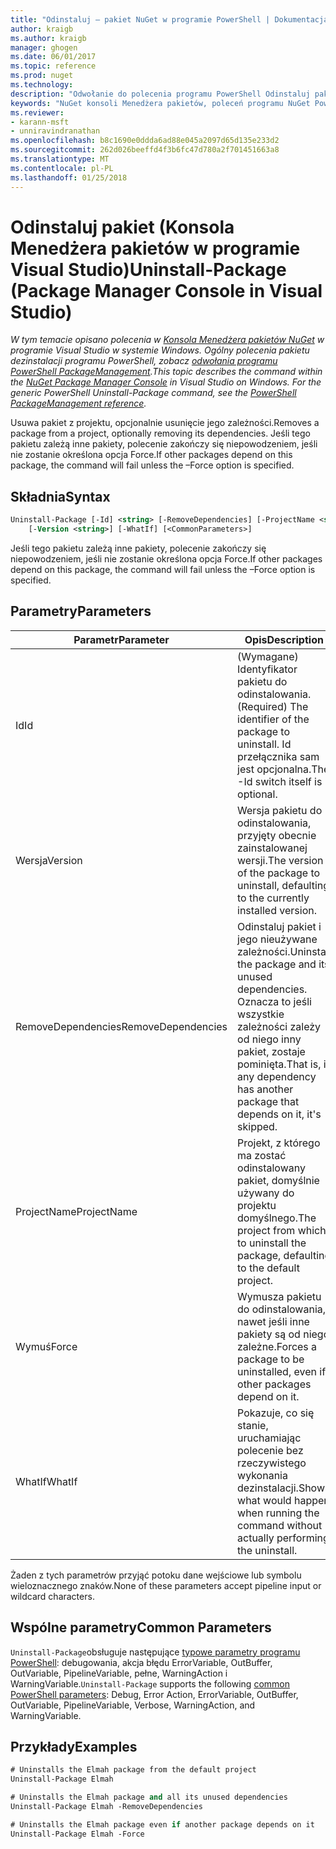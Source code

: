 ```yaml
---
title: "Odinstaluj — pakiet NuGet w programie PowerShell | Dokumentacja firmy Microsoft"
author: kraigb
ms.author: kraigb
manager: ghogen
ms.date: 06/01/2017
ms.topic: reference
ms.prod: nuget
ms.technology: 
description: "Odwołanie do polecenia programu PowerShell Odinstaluj pakiet w konsoli Menedżera pakietów NuGet w programie Visual Studio."
keywords: "NuGet konsoli Menedżera pakietów, poleceń programu NuGet Powershell NuGet w programie PowerShell, odinstaluj pakiet"
ms.reviewer:
- karann-msft
- unniravindranathan
ms.openlocfilehash: b8c1690e0ddda6ad88e045a2097d65d135e233d2
ms.sourcegitcommit: 262d026beeffd4f3b6fc47d780a2f701451663a8
ms.translationtype: MT
ms.contentlocale: pl-PL
ms.lasthandoff: 01/25/2018
---
```

# <a name="uninstall-package-package-manager-console-in-visual-studio"></a><span data-ttu-id="ee3b7-104">Odinstaluj pakiet (Konsola Menedżera pakietów w programie Visual Studio)</span><span class="sxs-lookup"><span data-stu-id="ee3b7-104">Uninstall-Package (Package Manager Console in Visual Studio)</span></span>

<span data-ttu-id="ee3b7-105">*W tym temacie opisano polecenia w [Konsola Menedżera pakietów NuGet](Package-Manager-Console.md) w programie Visual Studio w systemie Windows. Ogólny polecenia pakietu dezinstalacji programu PowerShell, zobacz [odwołania programu PowerShell PackageManagement](/powershell/module/packagemanagement/?view=powershell-6).*</span><span class="sxs-lookup"><span data-stu-id="ee3b7-105">*This topic describes the command within the [NuGet Package Manager Console](Package-Manager-Console.md) in Visual Studio on Windows. For the generic PowerShell Uninstall-Package command, see the [PowerShell PackageManagement reference](/powershell/module/packagemanagement/?view=powershell-6).*</span></span>

<span data-ttu-id="ee3b7-106">Usuwa pakiet z projektu, opcjonalnie usunięcie jego zależności.</span><span class="sxs-lookup"><span data-stu-id="ee3b7-106">Removes a package from a project, optionally removing its dependencies.</span></span> <span data-ttu-id="ee3b7-107">Jeśli tego pakietu zależą inne pakiety, polecenie zakończy się niepowodzeniem, jeśli nie zostanie określona opcja Force.</span><span class="sxs-lookup"><span data-stu-id="ee3b7-107">If other packages depend on this package, the command will fail unless the –Force option is specified.</span></span>

## <a name="syntax"></a><span data-ttu-id="ee3b7-108">Składnia</span><span class="sxs-lookup"><span data-stu-id="ee3b7-108">Syntax</span></span>

```ps
Uninstall-Package [-Id] <string> [-RemoveDependencies] [-ProjectName <string>] [-Force]
    [-Version <string>] [-WhatIf] [<CommonParameters>]
```

<span data-ttu-id="ee3b7-109">Jeśli tego pakietu zależą inne pakiety, polecenie zakończy się niepowodzeniem, jeśli nie zostanie określona opcja Force.</span><span class="sxs-lookup"><span data-stu-id="ee3b7-109">If other packages depend on this package, the command will fail unless the –Force option is specified.</span></span>

## <a name="parameters"></a><span data-ttu-id="ee3b7-110">Parametry</span><span class="sxs-lookup"><span data-stu-id="ee3b7-110">Parameters</span></span>

| <span data-ttu-id="ee3b7-111">Parametr</span><span class="sxs-lookup"><span data-stu-id="ee3b7-111">Parameter</span></span> | <span data-ttu-id="ee3b7-112">Opis</span><span class="sxs-lookup"><span data-stu-id="ee3b7-112">Description</span></span> |
| --- | --- |
| <span data-ttu-id="ee3b7-113">Id</span><span class="sxs-lookup"><span data-stu-id="ee3b7-113">Id</span></span> | <span data-ttu-id="ee3b7-114">(Wymagane) Identyfikator pakietu do odinstalowania.</span><span class="sxs-lookup"><span data-stu-id="ee3b7-114">(Required) The identifier of the package to uninstall.</span></span> <span data-ttu-id="ee3b7-115">Id przełącznika sam jest opcjonalna.</span><span class="sxs-lookup"><span data-stu-id="ee3b7-115">The -Id switch itself is optional.</span></span> |
| <span data-ttu-id="ee3b7-116">Wersja</span><span class="sxs-lookup"><span data-stu-id="ee3b7-116">Version</span></span> | <span data-ttu-id="ee3b7-117">Wersja pakietu do odinstalowania, przyjęty obecnie zainstalowanej wersji.</span><span class="sxs-lookup"><span data-stu-id="ee3b7-117">The version of the package to uninstall, defaulting to the currently installed version.</span></span> |
| <span data-ttu-id="ee3b7-118">RemoveDependencies</span><span class="sxs-lookup"><span data-stu-id="ee3b7-118">RemoveDependencies</span></span> | <span data-ttu-id="ee3b7-119">Odinstaluj pakiet i jego nieużywane zależności.</span><span class="sxs-lookup"><span data-stu-id="ee3b7-119">Uninstall the package and its unused dependencies.</span></span> <span data-ttu-id="ee3b7-120">Oznacza to jeśli wszystkie zależności zależy od niego inny pakiet, zostaje pominięta.</span><span class="sxs-lookup"><span data-stu-id="ee3b7-120">That is, if any dependency has another package that depends on it, it's skipped.</span></span> |
| <span data-ttu-id="ee3b7-121">ProjectName</span><span class="sxs-lookup"><span data-stu-id="ee3b7-121">ProjectName</span></span> | <span data-ttu-id="ee3b7-122">Projekt, z którego ma zostać odinstalowany pakiet, domyślnie używany do projektu domyślnego.</span><span class="sxs-lookup"><span data-stu-id="ee3b7-122">The project from which to uninstall the package, defaulting to the default project.</span></span> |
| <span data-ttu-id="ee3b7-123">Wymuś</span><span class="sxs-lookup"><span data-stu-id="ee3b7-123">Force</span></span> | <span data-ttu-id="ee3b7-124">Wymusza pakietu do odinstalowania, nawet jeśli inne pakiety są od niego zależne.</span><span class="sxs-lookup"><span data-stu-id="ee3b7-124">Forces a package to be uninstalled, even if other packages depend on it.</span></span> |
| <span data-ttu-id="ee3b7-125">WhatIf</span><span class="sxs-lookup"><span data-stu-id="ee3b7-125">WhatIf</span></span> | <span data-ttu-id="ee3b7-126">Pokazuje, co się stanie, uruchamiając polecenie bez rzeczywistego wykonania dezinstalacji.</span><span class="sxs-lookup"><span data-stu-id="ee3b7-126">Shows what would happen when running the command without actually performing the uninstall.</span></span> |

<span data-ttu-id="ee3b7-127">Żaden z tych parametrów przyjąć potoku dane wejściowe lub symbolu wieloznacznego znaków.</span><span class="sxs-lookup"><span data-stu-id="ee3b7-127">None of these parameters accept pipeline input or wildcard characters.</span></span>

## <a name="common-parameters"></a><span data-ttu-id="ee3b7-128">Wspólne parametry</span><span class="sxs-lookup"><span data-stu-id="ee3b7-128">Common Parameters</span></span>

<span data-ttu-id="ee3b7-129">`Uninstall-Package`obsługuje następujące [typowe parametry programu PowerShell](http://go.microsoft.com/fwlink/?LinkID=113216): debugowania, akcja błędu ErrorVariable, OutBuffer, OutVariable, PipelineVariable, pełne, WarningAction i WarningVariable.</span><span class="sxs-lookup"><span data-stu-id="ee3b7-129">`Uninstall-Package` supports the following [common PowerShell parameters](http://go.microsoft.com/fwlink/?LinkID=113216): Debug, Error Action, ErrorVariable, OutBuffer, OutVariable, PipelineVariable, Verbose, WarningAction, and WarningVariable.</span></span>

## <a name="examples"></a><span data-ttu-id="ee3b7-130">Przykłady</span><span class="sxs-lookup"><span data-stu-id="ee3b7-130">Examples</span></span>

```ps
# Uninstalls the Elmah package from the default project
Uninstall-Package Elmah

# Uninstalls the Elmah package and all its unused dependencies
Uninstall-Package Elmah -RemoveDependencies 

# Uninstalls the Elmah package even if another package depends on it
Uninstall-Package Elmah -Force
```

